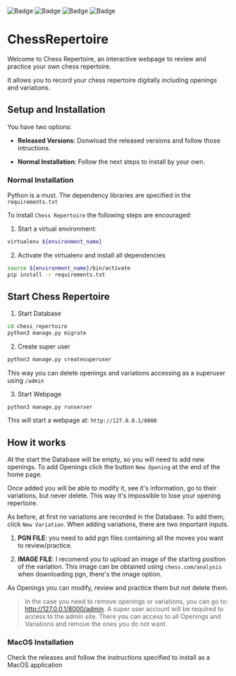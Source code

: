 ![Badge](https://img.shields.io/static/v1?label=LANGUAGE%20USED&message=PYTHON&labelColor=505050&color=3776AB&style=for-the-badge&logoWidth=20&logoColor=3776AB&logo=python)
![Badge](https://img.shields.io/static/v1?label=USES&message=DJANGO&labelColor=505050&color=092E20&style=for-the-badge&logoWidth=20&logoColor=092E20&logo=django)
![Badge](https://img.shields.io/static/v1?label=Created%20By&message=Paudom&labelColor=505050&color=F5B047&style=for-the-badge&logoWidth=20&logoColor=F5B047&logo=adafruit)
![Badge](https://img.shields.io/static/v1?label=Version&message=1.6.0&labelColor=505050&color=43AA8B&style=for-the-badge&logoWith=20&logoColor=43AA8B&logo=addthis)

# ChessRepertoire
Welcome to Chess Repertoire, an interactive webpage to review and practice your own chess repertoire. 

It allows you to record your chess repertoire digitally including openings and variations.

## Setup and Installation
You have two options:

- **Released Versions**: Donwload the released versions and follow those intructions.

- **Normal Installation**: Follow the next steps to install by your own.

### Normal Installation

Python is a must. The dependency libraries are specified in the `requirements.txt`

To install `Chess Repertoire` the following steps are encouraged:

1. Start a virtual environment:
```bash
virtualenv ${environment_name}
```

2. Activate the virtualenv and install all dependencies
```bash
source ${environment_name}/bin/activate
pip install -r requirements.txt
```

## Start Chess Repertoire
1. Start Database
```bash
cd chess_repertoire
python3 manage.py migrate
```

2. Create super user
```bash
python3 manage.py createsuperuser
```
This way you can delete openings and variations accessing as a superuser using `/admin`

3. Start Webpage
```
python3 manage.py runserver
```
This will start a webpage at: `http://127.0.0.1/8000`

## How it works
At the start the Database will be empty, so you will need to add new openings. To add Openings click the button `New Opening` at the end of the home page.

Once added you will be able to modify it, see it's information, go to their variations, but never delete. This way it's impossible to lose your opening repertoire. 

As before, at first no variations are recorded in the Database. To add them, click `New Variation`. When adding variations, there are two important inputs.

1. **PGN FILE**: you need to add pgn files containing all the moves you want to review/practice.

2.  **IMAGE FILE**: I recomend you to upload an image of the starting position of the variation. This image can be obtained using `chess.com/analysis` when downloading pgn, there's the image option.

As Openings you can modify, review and practice them but not delete them.

> In the case you need to remove openings or variations, you can go to: http://127.0.0.1/8000/admin. A super user account will be required to access to the admin site. There you can access to all Openings and Variations and remove the ones you do not want.

### MacOS Installation
Check the releases and follow the instructions specified to install as a MacOS application